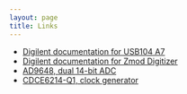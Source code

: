 ```yaml
---
layout: page
title: Links
---
```


- [Digilent documentation for USB104 A7](https://digilent.com/reference/programmable-logic/usb104a7/start)
- [Digilent documentation for Zmod Digitizer](https://digilent.com/reference/zmod/digitizer/start)
- [AD9648, dual 14-bit ADC](https://www.analog.com/en/products/ad9648.html)
- [CDCE6214-Q1, clock generator](https://www.ti.com/product/CDCE6214-Q1)
